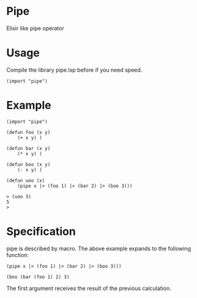 # Pipe
Elixir like pipe operator 

# Usage
Compile the library pipe.lsp before if you need speed. 

```
(import "pipe")
```

# Example

```
(import "pipe")

(defun foo (x y)
    (+ x y) )

(defun bar (x y)
    (* x y) )

(defun boo (x y)
    (- x y) )

(defun uoo (x)
    (pipe x |> (foo 1) |> (bar 2) |> (boo 3)))

> (uoo 3)
5
> 
```

# Specification
pipe is described by macro. The above example expands to the following function: 

```
(pipe x |> (foo 1) |> (bar 2) |> (boo 3)))

(boo (bar (foo 1) 2) 3)

```

The first argument receives the result of the previous calculation. 
